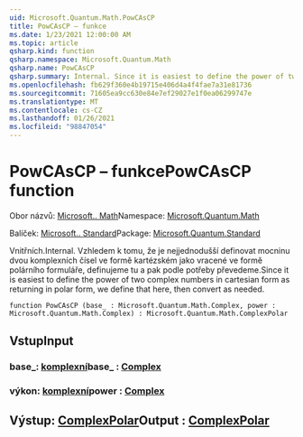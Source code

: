 ```yaml
---
uid: Microsoft.Quantum.Math.PowCAsCP
title: PowCAsCP – funkce
ms.date: 1/23/2021 12:00:00 AM
ms.topic: article
qsharp.kind: function
qsharp.namespace: Microsoft.Quantum.Math
qsharp.name: PowCAsCP
qsharp.summary: Internal. Since it is easiest to define the power of two complex numbers in cartesian form as returning in polar form, we define that here, then convert as needed.
ms.openlocfilehash: fb629f360e4b19715e406d4a4f4fae7a31e81736
ms.sourcegitcommit: 71605ea9cc630e84e7ef29027e1f0ea06299747e
ms.translationtype: MT
ms.contentlocale: cs-CZ
ms.lasthandoff: 01/26/2021
ms.locfileid: "98847054"
---
```

# <a name="powcascp-function"></a><span data-ttu-id="c224d-102">PowCAsCP – funkce</span><span class="sxs-lookup"><span data-stu-id="c224d-102">PowCAsCP function</span></span>

<span data-ttu-id="c224d-103">Obor názvů: [Microsoft.. Math](xref:Microsoft.Quantum.Math)</span><span class="sxs-lookup"><span data-stu-id="c224d-103">Namespace: [Microsoft.Quantum.Math](xref:Microsoft.Quantum.Math)</span></span>

<span data-ttu-id="c224d-104">Balíček: [Microsoft.. Standard](https://nuget.org/packages/Microsoft.Quantum.Standard)</span><span class="sxs-lookup"><span data-stu-id="c224d-104">Package: [Microsoft.Quantum.Standard](https://nuget.org/packages/Microsoft.Quantum.Standard)</span></span>


<span data-ttu-id="c224d-105">Vnitřních.</span><span class="sxs-lookup"><span data-stu-id="c224d-105">Internal.</span></span> <span data-ttu-id="c224d-106">Vzhledem k tomu, že je nejjednodušší definovat mocninu dvou komplexních čísel ve formě kartézském jako vracené ve formě polárního formuláře, definujeme tu a pak podle potřeby převedeme.</span><span class="sxs-lookup"><span data-stu-id="c224d-106">Since it is easiest to define the power of two complex numbers in cartesian form as returning in polar form, we define that here, then convert as needed.</span></span>

```qsharp
function PowCAsCP (base_ : Microsoft.Quantum.Math.Complex, power : Microsoft.Quantum.Math.Complex) : Microsoft.Quantum.Math.ComplexPolar
```


## <a name="input"></a><span data-ttu-id="c224d-107">Vstup</span><span class="sxs-lookup"><span data-stu-id="c224d-107">Input</span></span>

### <a name="base_--complex"></a><span data-ttu-id="c224d-108">base_: [komplexní](xref:Microsoft.Quantum.Math.Complex)</span><span class="sxs-lookup"><span data-stu-id="c224d-108">base_ : [Complex](xref:Microsoft.Quantum.Math.Complex)</span></span>




### <a name="power--complex"></a><span data-ttu-id="c224d-109">výkon: [komplexní](xref:Microsoft.Quantum.Math.Complex)</span><span class="sxs-lookup"><span data-stu-id="c224d-109">power : [Complex](xref:Microsoft.Quantum.Math.Complex)</span></span>





## <a name="output--complexpolar"></a><span data-ttu-id="c224d-110">Výstup: [ComplexPolar](xref:Microsoft.Quantum.Math.ComplexPolar)</span><span class="sxs-lookup"><span data-stu-id="c224d-110">Output : [ComplexPolar](xref:Microsoft.Quantum.Math.ComplexPolar)</span></span>

